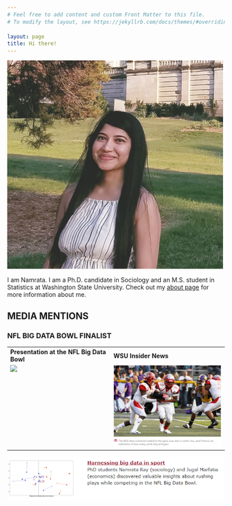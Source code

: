 ```yaml
---
# Feel free to add content and custom Front Matter to this file.
# To modify the layout, see https://jekyllrb.com/docs/themes/#overriding-theme-defaults

layout: page
title: Hi there! 
---
```


<img src="me.jpg" alt="me" width="500"/>


I am Namrata. I am a Ph.D. candidate in Sociology and an M.S. student in Statistics at Washington State University.
Check out my <a href="./about">about page</a> for more information about me.

   
## MEDIA MENTIONS

### NFL BIG DATA BOWL FINALIST 

<table>
  <tr>
    <td><b>Presentation at the NFL Big Data Bowl</b></td>
     <td><b>WSU Insider News</b></td>
   </tr>
  <tr>
    <td valign="top"> <a href="https://operations.nfl.com/updates/the-game/2020-big-data-bowl-results/"> <img src="nfl.jpg" width="300"> </a> </td>
    <td valign="top"> <a href="https://news.wsu.edu/2020/02/24/wsu-students-named-finalists-nfl-data-competition/"> <img src="wsu1.PNG" width="300"> </a> </td>
  </tr>
 </table>
 
 <a href="https://cas.wsu.edu/2020/02/24/wsu-students-named-finalists-in-nfl-data-competition/" rel="CAS WSU News"><img src="wsu2.PNG" alt="nfl2" width="800"/></a>
